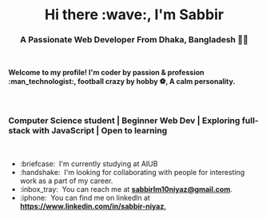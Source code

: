 <h1 align="center">Hi there :wave:, I'm Sabbir </h1>

<h3 align="center">A Passionate Web Developer From Dhaka, Bangladesh 👨‍💻</h3>

<br/>
<p><strong>Welcome to my profile! I'm coder by passion & profession :man_technologist:, football crazy by hobby ⚽, A calm personality.</strong></p>
</br>
<h3>Computer Science student | Beginner Web Dev | Exploring full-stack with JavaScript | Open to learning </h3>
</br>

<ul>
<li>:briefcase: &nbsp;I'm currently studying at AIUB</li>
<li>:handshake: &nbsp;I'm looking for collaborating with people for interesting work as a part of my career.</li>
<!-- <li>:nerd_face: &nbsp;Ask me anything about <strong>JavaScript, TypeScript, React, Next.js & Node</strong>.</li> -->
<li>:inbox_tray: &nbsp;You can reach me at <strong><a href="mailto:sabbirlm10niyaz@gmail.com" target="_blank">sabbirlm10niyaz@gmail.com</a></strong>.</li>
<li>:iphone: &nbsp;You can find me on linkedln at <strong><a href="https://www.linkedin.com/in/sabbir-niyaz-ssaabbiirrhhossaaiinn/" target="_blank">https://www.linkedin.com/in/sabbir-niyaz</strong>.</li>
<!-- <li></li> -->
</ul>
